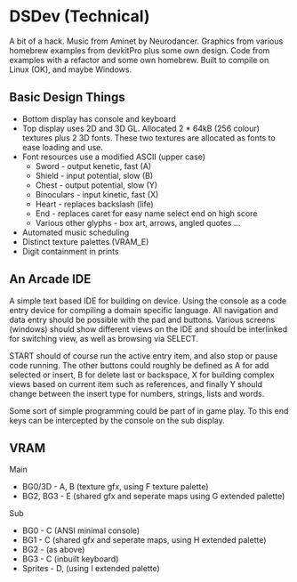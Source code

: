 DSDev (Technical)
=================

A bit of a hack. Music from Aminet by Neurodancer. Graphics from various homebrew examples from devkitPro plus some own design. Code from examples with a refactor and some own homebrew. Built to compile on Linux (OK), and maybe Windows.

Basic Design Things
-------------------

* Bottom display has console and keyboard
* Top display uses 2D and 3D GL. Allocated 2 * 64kB (256 colour) textures plus 2 3D fonts. These two textures are allocated as fonts to ease loading and use.
* Font resources use a modified ASCII (upper case)
  * Sword - output kenetic, fast (A)
  * Shield - input potential, slow (B)
  * Chest - output potential, slow (Y)
  * Binoculars - input kinetic, fast (X)
  * Heart - replaces backslash (life)
  * End - replaces caret for easy name select end on high score
  * Various other glyphs - box art, arrows, angled quotes ...
* Automated music scheduling
* Distinct texture palettes (VRAM_E)
* Digit containment in prints

An Arcade IDE
-------------

A simple text based IDE for building on device. Using the console as a code entry device for compiling a domain specific language. All navigation and data entry should be possible with the pad and buttons. Various screens (windows) should show different views on the IDE and should be interlinked for switching view, as well as browsing via SELECT.

START should of course run the active entry item, and also stop or pause code running. The other buttons could roughly be defined as A for add selected or insert, B for delete last or backspace, X for building complex views based on current item such as references, and finally Y should change between the insert type for numbers, strings, lists and words.

Some sort of simple programming could be part of in game play. To this end keys can be intercepted by the console on the sub display.

VRAM
----

Main
* BG0/3D - A, B (texture gfx, using F texture palette)
* BG2, BG3 - E (shared gfx and seperate maps using G extended palette)

Sub
* BG0 - C (ANSI minimal console) 
* BG1 - C (shared gfx and seperate maps, using H extended palette)
* BG2 - (as above)
* BG3 - C (inbuilt keyboard)
* Sprites - D, (using I extended palette)


